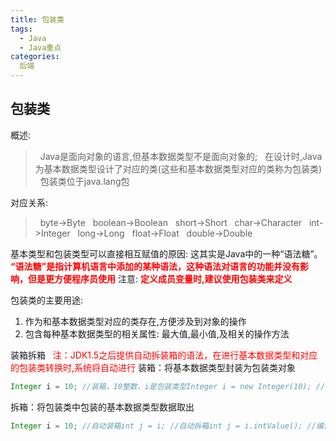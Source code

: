 ```yaml
---
title: 包装类
tags:
  - Java
  - Java重点
categories:
  后端
---
```


## 包装类

概述:
> &nbsp;&nbsp;Java是面向对象的语言,但基本数据类型不是面向对象的;
> &nbsp;&nbsp;在设计时,Java为基本数据类型设计了对应的类(这些和基本数据类型对应的类称为包装类)
> &nbsp;&nbsp;包装类位于java.lang包

对应关系:
> &nbsp;&nbsp;byte->Byte
> &nbsp;&nbsp;boolean->Boolean
> &nbsp;&nbsp;short->Short
> &nbsp;&nbsp;char->Character
> &nbsp;&nbsp;int->Integer
> &nbsp;&nbsp;long->Long
> &nbsp;&nbsp;float->Float
> &nbsp;&nbsp;double->Double

基本类型和包装类型可以直接相互赋值的原因:   这其实是Java中的一种“语法糖”。
 <font color='red'>__“语法糖”是指计算机语言中添加的某种语法，这种语法对语言的功能并没有影响，但是更方便程序员使用__</font>
注意: <font color='red'>__定义成员变量时,建议使用包装类来定义__</font>

包装类的主要用途:
1. 作为和基本数据类型对应的类存在,方便涉及到对象的操作
2. 包含每种基本数据类型的相关属性: 最大值,最小值,及相关的操作方法

装箱拆箱
<font color='red'>&nbsp;&nbsp;注：JDK1.5之后提供自动拆装箱的语法，在进行基本数据类型和对应的包装类转换时,系统将自动进行</font>
装箱：将基本数据类型封装为包装类对象
``` Java
Integer i = 10; //装箱，10整数，i是包装类型Integer i = new Integer(10); //编译后
```

拆箱：将包装类中包装的基本数据类型数据取出
``` Java
Integer i = 10; //自动装箱int j = i; //自动拆箱int j = i.intValue(); //编译后
```


